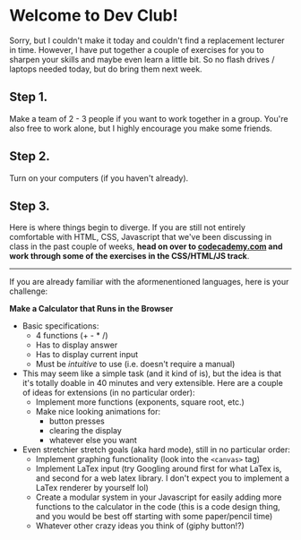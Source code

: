# Welcome to Dev Club!

Sorry, but I couldn't make it today and couldn't find a replacement lecturer in time. However, I have put together a couple of exercises for you to sharpen your skills and maybe even learn a little bit. So no flash drives / laptops needed today, but do bring them next week.

## Step 1.

Make a team of 2 - 3 people if you want to work together in a group. You're also free to work alone, but I highly encourage you make some friends.

## Step 2.

Turn on your computers (if you haven't already).

## Step 3.

Here is where things begin to diverge. If you are still not entirely comfortable with HTML, CSS, Javascript that we've been discussing in class in the past couple of weeks, **head on over to [codecademy.com](http://codecademy.com) and work through some of the exercises in the CSS/HTML/JS track**.

---

If you are already familiar with the aformenentioned languages, here is your challenge:

**Make a Calculator that Runs in the Browser**
- Basic specifications:
    + 4 functions (+ - * /)
    + Has to display answer
    + Has to display current input
    + Must be *intuitive* to use (i.e. doesn't require a manual)
- This may seem like a simple task (and it kind of is), but the idea is that it's totally doable in 40 minutes and very extensible. Here are a couple of ideas for extensions (in no particular order):
    + Implement more functions (exponents, square root, etc.)
    + Make nice looking animations for:
        * button presses
        * clearing the display
        * whatever else you want
- Even stretchier stretch goals (aka hard mode), still in no particular order:
    + Implement graphing functionality (look into the `<canvas>` tag)
    + Implement LaTex input (try Googling around first for what LaTex is, and second for a web latex library. I don't expect you to implement a LaTex renderer by yourself lol)
    + Create a modular system in your Javascript for easily adding more functions to the calculator in the code (this is a code design thing, and you would be best off starting with some paper/pencil time)
    + Whatever other crazy ideas you think of (giphy button!?)